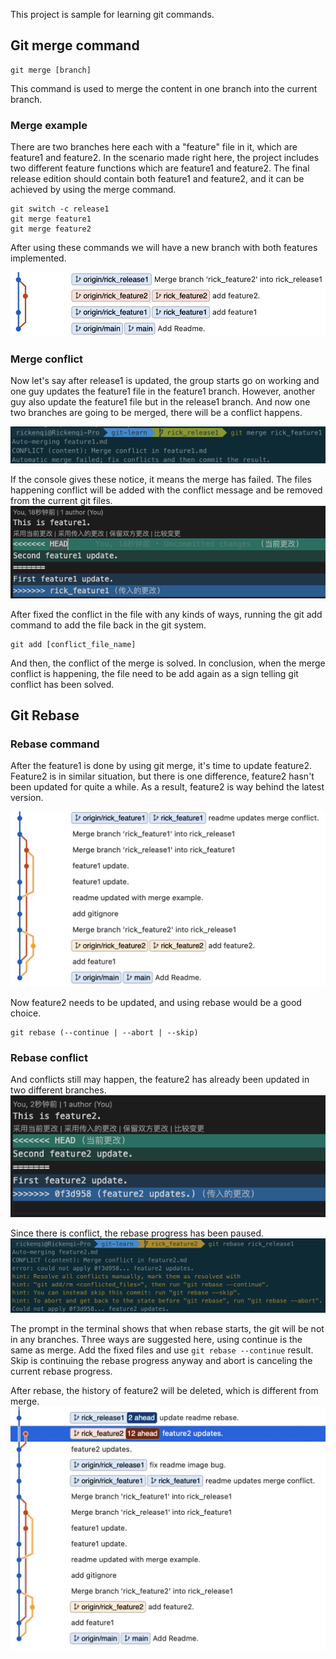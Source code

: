 
This project is sample for learning git commands.

## Git merge command

```shell
git merge [branch]
```
This command is used to merge the content in one branch into the current branch.

### Merge example
There are two branches here each with a "feature" file in it, which are feature1 and feature2.
In the scenario made right here, the project includes two different feature functions which are feature1 and feature2.
The final release edition should contain both feature1 and feature2, and it can be achieved by using the merge command.

```shell
git switch -c release1
git merge feature1
git merge feature2
```
After using these commands we will have a new branch with both features implemented.

![git_merge_example](/image/git_merge_example.png)

### Merge conflict
Now let's say after release1 is updated, the group starts go on working and one guy updates the feature1 file in the feature1 branch.
However, another guy also update the feature1 file but in the release1 branch.
And now one two branches are going to be merged, there will be a conflict happens.

![git_conflict_example](/image/git_conflict_example.png)

If the console gives these notice, it means the merge has failed. 
The files happening conflict will be added with the conflict message and be removed from the current git files.
![git_conflict_file](</image/git_conflict_file.png>)

After fixed the conflict in the file with any kinds of ways, running the git add command to add the file back in the git system.
```shell
git add [conflict_file_name]
```
And then, the conflict of the merge is solved.
In conclusion, when the merge conflict is happening, the file need to be add again as a sign telling git conflict has been solved.

## Git Rebase

### Rebase command

After the feature1 is done by using git merge, it's time to update feature2.
Feature2 is in similar situation, but there is one difference, feature2 hasn't been updated for quite a while.
As a result, feature2 is way behind the latest version.

![rebase_feature2_before](</image/rebase_feature2_before.png>)

Now feature2 needs to be updated, and using rebase would be a good choice.
```shell
git rebase (--continue | --abort | --skip)
```

### Rebase conflict

And conflicts still may happen, the feature2 has already been updated in two different branches.
![git_rebase_conflict](</image/git_rebase_conflict.png>)

Since there is conflict, the rebase progress has been paused.
![git_rebase_pause](</image/git_rebase_pause.png>)

The prompt in the terminal shows that when rebase starts, the git will be not in any branches.
Three ways are suggested here, using continue is the same as merge.
Add the fixed files and use `git rebase --continue` result.
Skip is continuing the rebase progress anyway and abort is canceling the current rebase progress.

After rebase, the history of feature2 will be deleted, which is different from merge.
![rebase_feature2_after](</image/rebase_feature2_after.png>)
